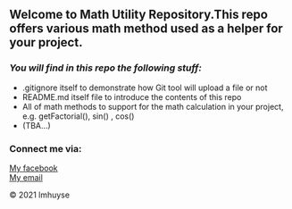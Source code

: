 ## Welcome to Math Utility Repository.This repo offers various math method used as a helper for your project.

### _You will find in this repo the following stuff:_

* .gitignore itself to demonstrate how Git tool will upload a file or not 
* README.md itself file to introduce the contents of this repo
* All of math methods to support for the math calculation in your project, e.g. getFactorial(), sin() , cos()
* (TBA...)

### Connect me via:
[My facebook](https://fb.com/minhhuy.le)  
[My email](lmhuyse@gmail.com)

© 2021 lmhuyse

